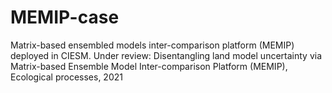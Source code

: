 # MEMIP-case

Matrix-based ensembled models inter-comparison platform (MEMIP) deployed in CIESM. 
Under review: Disentangling land model uncertainty via Matrix-based Ensemble Model Inter-comparison Platform (MEMIP), Ecological processes, 2021

